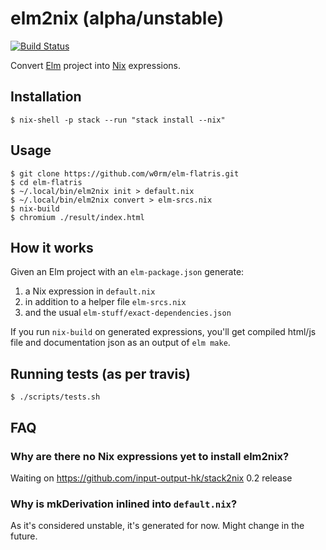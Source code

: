 # elm2nix (alpha/unstable)

[![Build Status](https://travis-ci.org/domenkozar/elm2nix.svg?branch=master)](https://travis-ci.org/domenkozar/elm2nix)

Convert [Elm](http://elm-lang.org/) project into [Nix](https://nixos.org/nix/) expressions.

## Installation

    $ nix-shell -p stack --run "stack install --nix"

## Usage

    $ git clone https://github.com/w0rm/elm-flatris.git
    $ cd elm-flatris
    $ ~/.local/bin/elm2nix init > default.nix
    $ ~/.local/bin/elm2nix convert > elm-srcs.nix
    $ nix-build
    $ chromium ./result/index.html

## How it works

Given an Elm project with an `elm-package.json` generate:

1) a Nix expression in `default.nix` 
2) in addition to a helper file `elm-srcs.nix`
3) and the usual `elm-stuff/exact-dependencies.json`

If you run `nix-build` on generated expressions, you'll get
compiled html/js file and documentation json as an output of `elm make`.


## Running tests (as per travis)

    $ ./scripts/tests.sh

## FAQ

### Why are there no Nix expressions yet to install elm2nix?

Waiting on https://github.com/input-output-hk/stack2nix 0.2 release

### Why is mkDerivation inlined into `default.nix`?
As it's considered unstable, it's generated for now. Might change in the future.
